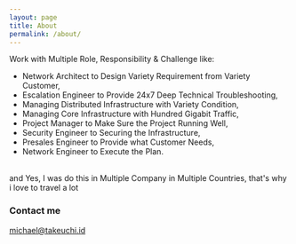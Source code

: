 ```yaml
---
layout: page
title: About
permalink: /about/
---
```


Work with Multiple Role, Responsibility & Challenge like:
* Network Architect to Design Variety Requirement from Variety Customer,
* Escalation Engineer to Provide 24x7 Deep Technical Troubleshooting,
* Managing Distributed Infrastructure with Variety Condition,
* Managing Core Infrastructure with Hundred Gigabit Traffic,
* Project Manager to Make Sure the Project Running Well,
* Security Engineer to Securing the Infrastructure,
* Presales Engineer to Provide what Customer Needs,
* Network Engineer to Execute the Plan.
<p/><br/>and Yes, I was do this in Multiple Company in Multiple Countries, that's why i love to travel a lot

### Contact me

[michael@takeuchi.id](mailto:michael@takeuchi.id)
